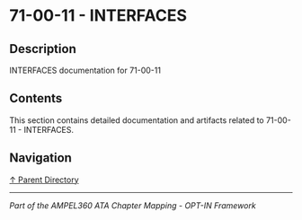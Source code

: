 # 71-00-11 - INTERFACES

## Description

INTERFACES documentation for 71-00-11

## Contents

This section contains detailed documentation and artifacts related to 71-00-11 - INTERFACES.

## Navigation

[↑ Parent Directory](../README.md)

---

*Part of the AMPEL360 ATA Chapter Mapping - OPT-IN Framework*
